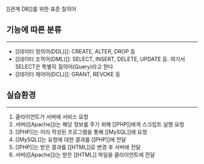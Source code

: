 
[[관계 DB]]를 위한 표준 질의어

## 기능에 따른 분류
---
+ [[데이터 정의어(DDL)]]: CREATE, ALTER, DROP 등
+ [[데이터 조작어(DML)]]: SELECT, INSERT, DELETE, UPDATE 등. 여기서 SELECT은 특별히 질의어(Query)라고 한다
+ [[데이터 제어어(DCL)]]: GRANT, REVOKE 등

## 실습환경
---
1) 클라이언트가 서버에 서비스 요청
2) 서버([[Apache]])는 해당 정보를 주기 위해 [[PHP]]에게 스크립트 실행 요청
3) [[PHP]]는 미리 작성된 프로그램을 통해 [[MySQL]]에 요청
4) [[MySQL]]는 요청에 대한 결과를 [[PHP]]에 전달
5) [[PHP]]는 받은 결과를 [[HTML]]로 변경 후 서버에 전달
6) 서버([[Apache]])는 받은 [[HTML]] 파일을 클라이언트에 전달